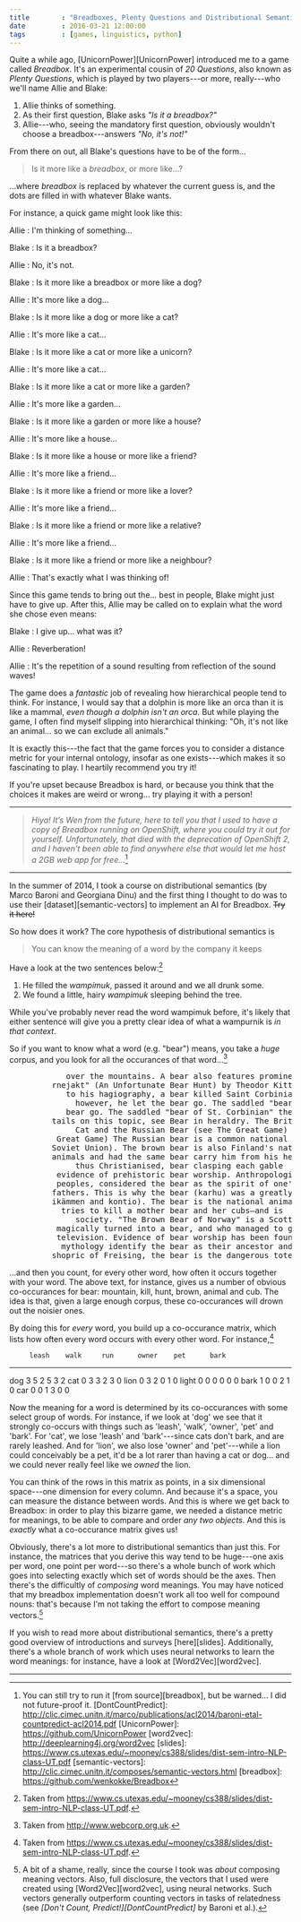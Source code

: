 ```yaml
---
title        : "Breadboxes, Plenty Questions and Distributional Semantics"
date         : 2016-03-21 12:00:00
tags         : [games, linguistics, python]
---
```


Quite a while ago, [UnicornPower][UnicornPower] introduced me to a game called *Breadbox*. It's an experimental cousin of *20 Questions*, also known as *Plenty Questions*, which is played by two players---or more, really---who we'll name Allie and Blake:

 1. Allie thinks of something.
 2. As their first question, Blake asks *"Is it a breadbox?"*
 3. Allie---who, seeing the mandatory first question, obviously
    wouldn't choose a breadbox---answers *"No, it's not!"*

From there on out, all Blake's questions have to be of the form…

> Is it more like a *breadbox*, or more like…?

…where *breadbox* is replaced by whatever the current guess is, and the dots are filled in with whatever Blake wants. 

<!--more-->

For instance, a quick game might look like this:

Allie
: I'm thinking of something…

Blake
: Is it a breadbox?

Allie
: No, it's not.

Blake
: Is it more like a breadbox or more like a dog?

Allie
: It's more like a dog…

Blake
: Is it more like a dog or more like a cat?

Allie
: It's more like a cat…

Blake
: Is it more like a cat or more like a unicorn?

Allie
: It's more like a cat…

Blake
: Is it more like a cat or more like a garden?

Allie
: It's more like a garden…

Blake
: Is it more like a garden or more like a house?

Allie
: It's more like a house…

Blake
: Is it more like a house or more like a friend?

Allie
: It's more like a friend…

Blake
: Is it more like a friend or more like a lover?

Allie
: It's more like a friend…

Blake
: Is it more like a friend or more like a relative?

Allie
: It's more like a friend…

Blake
: Is it more like a friend or more like a neighbour?

Allie
: That's exactly what I was thinking of!

Since this game tends to bring out the… best in people, Blake might
just have to give up. After this, Allie may be called on to explain
what the word she chose even means:

Blake
: I give up… what was it?

Allie
: Reverberation!

Allie
: It's the repetition of a sound resulting from reflection of the sound waves!

The game does a *fantastic* job of revealing how hierarchical people tend to think. For instance, I would say that a dolphin is more like an orca than it is like a mammal, *even though a dolphin isn't an orca*. But while playing the game, I often find myself slipping into hierarchical thinking: "Oh, it's not like an animal… so we can exclude all animals."

It is exactly this---the fact that the game forces you to consider a distance metric for your internal ontology, insofar as one exists---which makes it so fascinating to play. I heartily recommend you try it!

If you're upset because Breadbox is hard, or because you think that the choices it makes are weird or wrong… try playing it with a person!

---

> *Hiya! It’s Wen from the future, here to tell you that I used to have a copy of Breadbox running on OpenShift, where you could try it out for yourself. Unfortunately, that died with the deprecation of OpenShift 2, and I haven’t been able to find anywhere else that would let me host a 2GB web app for free…*[^source]

---

In the summer of 2014, I took a course on distributional semantics (by Marco Baroni and Georgiana Dinu) and the first thing I thought to do was to use their [dataset][semantic-vectors] to implement an AI for Breadbox. ~~Try it here!~~

So how does it work? The core hypothesis of distributional semantics is

> You can know the meaning of a word by the company it keeps

Have a look at the two sentences below:[^wampimuk]

 1. He filled the *wampimuk*, passed it around and we all drunk some.
 2. We found a little, hairy *wampimuk* sleeping behind the tree.

While you've probably never read the word wampimuk before, it's likely that either sentence will give you a pretty clear idea of what a wampurnik is *in that context*.

So if you want to know what a word (e.g. "bear") means, you take a *huge* corpus, and you look for all the occurances of that word…[^webcorp]

<pre style="margin-left: 3em;">
       over the mountains. A <a style="color:dark-orange;">bear</a> also features prominentl
    rnejakt" (An Unfortunate <a style="color:dark-orange;">Bear</a> Hunt) by Theodor Kittels
       to his hagiography, a <a style="color:dark-orange;">bear</a> killed Saint Corbinian's
         however, he let the <a style="color:dark-orange;">bear</a> go. The saddled "bear
       bear go. The saddled "<a style="color:dark-orange;">bear</a> of St. Corbinian" the
    tails on this topic, see <a style="color:dark-orange;">Bear</a> in heraldry. The British
         Cat and the Russian <a style="color:dark-orange;">Bear</a> (see The Great Game)
     Great Game) The Russian <a style="color:dark-orange;">bear</a> is a common national
    Soviet Union). The brown <a style="color:dark-orange;">bear</a> is also Finland's nation
    animals and had the same <a style="color:dark-orange;">bear</a> carry him from his hermi
         thus Christianised, <a style="color:dark-orange;">bear</a> clasping each gable
     evidence of prehistoric <a style="color:dark-orange;">bear</a> worship. Anthropologists
     peoples, considered the <a style="color:dark-orange;">bear</a> as the spirit of one's
    fathers. This is why the <a style="color:dark-orange;">bear</a> (karhu) was a greatly
    ikämmen and kontio). The <a style="color:dark-orange;">bear</a> is the national animal
      tries to kill a mother <a style="color:dark-orange;">bear</a> and her cubs—and is
         society. "The Brown <a style="color:dark-orange;">Bear</a> of Norway" is a Scottish
     magically turned into a <a style="color:dark-orange;">bear</a>, and who managed to get
     television. Evidence of <a style="color:dark-orange;">bear</a> worship has been found
      mythology identify the <a style="color:dark-orange;">bear</a> as their ancestor and
    shopric of Freising, the <a style="color:dark-orange;">bear</a> is the dangerous totem
</pre>

…and then you count, for every other word, how often it occurs together with your word. The above text, for instance, gives us a number of obvious co-occurances for bear: mountain, kill, hunt, brown, animal and cub. The idea is that, given a large enough corpus, these co-occurances will drown out the noisier ones.

By doing this for *every* word, you build up a co-occurance matrix, which lists how often every word occurs with every other word. For instance,[^wampimuk]

         leash    walk     run      owner    pet      bark
-------  -------  -------  -------  -------  -------  -------
dog      3        5        2        5        3        2
cat      0        3        3        2        3        0
lion     0        3        2        0        1        0
light    0        0        0        0        0        0
bark     1        0        0        2        1        0
car      0        0        1        3        0        0

Now the meaning for a word is determined by its co-occurances with some select group of words. For instance, if we look at 'dog' we see that it strongly co-occurs with things such as 'leash', 'walk', 'owner', 'pet' and 'bark'. For 'cat', we lose 'leash' and 'bark'---since cats don't bark, and are rarely leashed. And for 'lion', we also lose 'owner' and 'pet'---while a lion could conceivably be a pet, it'd be a lot rarer than having a cat or dog… and we could never really feel like we *owned* the lion.

You can think of the rows in this matrix as points, in a six dimensional space---one dimension for every column. And because it's a space, you can measure the distance between words. And this is where we get back to Breadbox: in order to play this bizarre game, we needed a distance metric for meanings, to be able to compare and order *any two objects*. And this is *exactly* what a co-occurance matrix gives us!

Obviously, there's a lot more to distributional semantics than just this. For instance, the matrices that you derive this way tend to be huge---one axis per word, one point per word---so there's a whole bunch of work which goes into selecting exactly which set of words should be the axes. Then there's the difficultly of *composing* word meanings. You may have noticed that my breadbox implementation doesn't work all too well for compound nouns: that's because I'm not taking the effort to compose meaning vectors.[^abitofashame]

If you wish to read more about distributional semantics, there's a pretty good overview of introductions and surveys [here][slides]. Additionally, there's a whole branch of work which uses neural networks to learn the word meanings: for instance, have a look at [Word2Vec][word2vec].

---

[^source]: You can still try to run it [from source][breadbox], but be warned… I did not future-proof it.
[DontCountPredict]: http://clic.cimec.unitn.it/marco/publications/acl2014/baroni-etal-countpredict-acl2014.pdf
[UnicornPower]: https://github.com/UnicornPower
[word2vec]: http://deeplearning4j.org/word2vec
[slides]: https://www.cs.utexas.edu/~mooney/cs388/slides/dist-sem-intro-NLP-class-UT.pdf
[semantic-vectors]: http://clic.cimec.unitn.it/composes/semantic-vectors.html
[breadbox]: https://github.com/wenkokke/Breadbox
[^wampimuk]: Taken from <https://www.cs.utexas.edu/~mooney/cs388/slides/dist-sem-intro-NLP-class-UT.pdf>.
[^webcorp]: Taken from <http://www.webcorp.org.uk>.
[^abitofashame]: A bit of a shame, really, since the course I took was *about* composing meaning vectors. Also, full disclosure, the vectors that I used were created using [Word2Vec][word2vec], using neural networks. Such vectors generally outperform counting vectors in tasks of relatedness (see *[Don't Count, Predict!][DontCountPredict]* by Baroni et al.).
